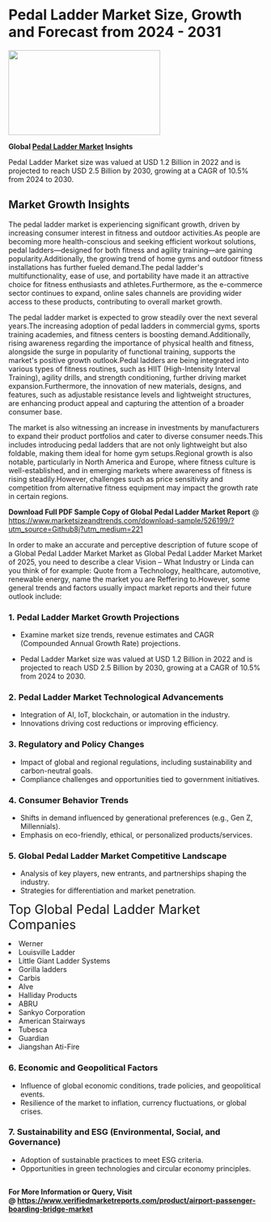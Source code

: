 <H1>Pedal Ladder Market Size, Growth and Forecast from 2024 - 2031</H1><img class="aligncenter size-medium wp-image-584254" src="https://thirdeyenews.in/wp-content/uploads/2024/09/Global-Market-Research-300x168.jpeg" alt="" width="300" height="168" /><p><strong>Global&nbsp;<a href="https://www.marketsizeandtrends.com/download-sample/526199/?utm_source=Github8j?utm_medium=221">Pedal Ladder Market</a> Insights</strong></p><p>Pedal Ladder Market size was valued at USD 1.2 Billion in 2022 and is projected to reach USD 2.5 Billion by 2030, growing at a CAGR of 10.5% from 2024 to 2030.</p><p><h2>Market Growth Insights</h2> <p>The pedal ladder market is experiencing significant growth, driven by increasing consumer interest in fitness and outdoor activities.As people are becoming more health-conscious and seeking efficient workout solutions, pedal ladders—designed for both fitness and agility training—are gaining popularity.Additionally, the growing trend of home gyms and outdoor fitness installations has further fueled demand.The pedal ladder's multifunctionality, ease of use, and portability have made it an attractive choice for fitness enthusiasts and athletes.Furthermore, as the e-commerce sector continues to expand, online sales channels are providing wider access to these products, contributing to overall market growth.</p> <p>The pedal ladder market is expected to grow steadily over the next several years.The increasing adoption of pedal ladders in commercial gyms, sports training academies, and fitness centers is boosting demand.Additionally, rising awareness regarding the importance of physical health and fitness, alongside the surge in popularity of functional training, supports the market's positive growth outlook.Pedal ladders are being integrated into various types of fitness routines, such as HIIT (High-Intensity Interval Training), agility drills, and strength conditioning, further driving market expansion.Furthermore, the innovation of new materials, designs, and features, such as adjustable resistance levels and lightweight structures, are enhancing product appeal and capturing the attention of a broader consumer base.<p>The market is also witnessing an increase in investments by manufacturers to expand their product portfolios and cater to diverse consumer needs.This includes introducing pedal ladders that are not only lightweight but also foldable, making them ideal for home gym setups.Regional growth is also notable, particularly in North America and Europe, where fitness culture is well-established, and in emerging markets where awareness of fitness is rising steadily.However, challenges such as price sensitivity and competition from alternative fitness equipment may impact the growth rate in certain regions.</p> <p><span class=""><strong>Download Full PDF Sample Copy of Global Pedal Ladder Market Report</strong> @ <a href="https://www.marketsizeandtrends.com/download-sample/526199/?utm_source=Github8j?utm_medium=221" target="_blank">https://www.marketsizeandtrends.com/download-sample/526199/?utm_source=Github8j?utm_medium=221</a></span></p><p>In order to make an accurate and perceptive description of future scope of a Global&nbsp;Pedal Ladder Market Market as Global&nbsp;Pedal Ladder Market Market of 2025, you need to describe a clear Vision &ndash; What Industry or Linda can you think of for example: Quote from a Technology, healthcare, automotive, renewable energy, name the market you are Reffering to.However, some general trends and factors usually impact market reports and their future outlook include:</p><h3>1.&nbsp;<strong>Pedal Ladder Market Growth Projections</strong></h3><ul><li>Examine market size trends, revenue estimates and CAGR (Compounded Annual Growth Rate) projections.</li><li><p>Pedal Ladder Market size was valued at USD 1.2 Billion in 2022 and is projected to reach USD 2.5 Billion by 2030, growing at a CAGR of 10.5% from 2024 to 2030.</p></li></ul><h3>2.&nbsp;<strong>Pedal Ladder Market Technological Advancements</strong></h3><ul><li>Integration of AI, IoT, blockchain, or automation in the industry.</li><li>Innovations driving cost reductions or improving efficiency.</li></ul><h3>3.&nbsp;<strong>Regulatory and Policy Changes</strong></h3><ul><li>Impact of global and regional regulations, including sustainability and carbon-neutral goals.</li><li>Compliance challenges and opportunities tied to government initiatives.</li></ul><h3>4.&nbsp;<strong>Consumer Behavior Trends</strong></h3><ul><li>Shifts in demand influenced by generational preferences (e.g., Gen Z, Millennials).</li><li>Emphasis on eco-friendly, ethical, or personalized products/services.</li></ul><h3>5.&nbsp;<strong>Global Pedal Ladder Market Competitive Landscape</strong></h3><ul><li>Analysis of key players, new entrants, and partnerships shaping the industry.</li><li>Strategies for differentiation and market penetration.</li></ul><p data-pm-slice="1 1 []"><span style="color: inherit; font-family: inherit; font-size: 25px;">Top Global Pedal Ladder Market Companies</span></p><div class="" data-test-id=""><p><li>Werner</li><li> Louisville Ladder</li><li> Little Giant Ladder Systems</li><li> Gorilla ladders</li><li> Carbis</li><li> Alve</li><li> Halliday Products</li><li> ABRU</li><li> Sankyo Corporation</li><li> American Stairways</li><li> Tubesca</li><li> Guardian</li><li> Jiangshan Ati-Fire</li></p></div><h3>6.&nbsp;<strong>Economic and Geopolitical Factors</strong></h3><ul><li>Influence of global economic conditions, trade policies, and geopolitical events.</li><li>Resilience of the market to inflation, currency fluctuations, or global crises.</li></ul><h3>7.&nbsp;<strong>Sustainability and ESG (Environmental, Social, and Governance)</strong></h3><ul><li>Adoption of sustainable practices to meet ESG criteria.</li><li>Opportunities in green technologies and circular economy principles.</li></ul><h2><strong style="font-size: 14px;">For More Information or Query, Visit @&nbsp;</strong><a style="background-color: #ffffff; font-size: 14px;" href="https://www.marketsizeandtrends.com/report/pedal-ladder-market/" target="_blank">https://www.verifiedmarketreports.com/product/airport-passenger-boarding-bridge-market</a></h2>